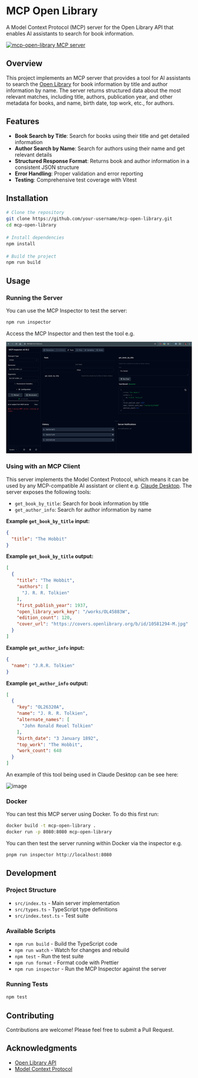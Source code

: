 # MCP Open Library

A Model Context Protocol (MCP) server for the Open Library API that enables AI assistants to search for book information.

<a href="https://glama.ai/mcp/servers/@8enSmith/mcp-open-library">
  <img width="380" height="200" src="https://glama.ai/mcp/servers/@8enSmith/mcp-open-library/badge" alt="mcp-open-library MCP server" />
</a>

## Overview

This project implements an MCP server that provides a tool for AI assistants to search the [Open Library](https://openlibrary.org/) for book information by title and author information by name. The server returns structured data about the most relevant matches, including title, authors, publication year, and other metadata for books, and name, birth date, top work, etc., for authors.

## Features

- **Book Search by Title**: Search for books using their title and get detailed information
- **Author Search by Name**: Search for authors using their name and get relevant details
- **Structured Response Format**: Returns book and author information in a consistent JSON structure
- **Error Handling**: Proper validation and error reporting
- **Testing**: Comprehensive test coverage with Vitest

## Installation

```bash
# Clone the repository
git clone https://github.com/your-username/mcp-open-library.git
cd mcp-open-library

# Install dependencies
npm install

# Build the project
npm run build
```

## Usage

### Running the Server

You can use the MCP Inspector to test the server:

```bash
npm run inspector
```

Access the MCP Inspector and then test the tool e.g.

![alt text](image.png)

### Using with an MCP Client

This server implements the Model Context Protocol, which means it can be used by any MCP-compatible AI assistant or client e.g. [Claude Desktop](https://modelcontextprotocol.io/quickstart/user). The server exposes the following tools:

- `get_book_by_title`: Search for book information by title
- `get_author_info`: Search for author information by name

**Example `get_book_by_title` input:**
```json
{
  "title": "The Hobbit"
}
```

**Example `get_book_by_title` output:**
```json
[
  {
    "title": "The Hobbit",
    "authors": [
      "J. R. R. Tolkien"
    ],
    "first_publish_year": 1937,
    "open_library_work_key": "/works/OL45883W",
    "edition_count": 120,
    "cover_url": "https://covers.openlibrary.org/b/id/10581294-M.jpg"
  }
]
```

**Example `get_author_info` input:**
```json
{
  "name": "J.R.R. Tolkien"
}
```

**Example `get_author_info` output:**
```json
[
  {
    "key": "OL26320A",
    "name": "J. R. R. Tolkien",
    "alternate_names": [
      "John Ronald Reuel Tolkien"
    ],
    "birth_date": "3 January 1892",
    "top_work": "The Hobbit",
    "work_count": 648
  }
]
```

An example of this tool being used in Claude Desktop can be see here:

<img width="1132" alt="image" src="https://github.com/user-attachments/assets/0865904a-f984-4f7b-a27d-6397ac59d6d2" />

### Docker

You can test this MCP server using Docker. To do this first run:

```bash
docker build -t mcp-open-library .
docker run -p 8080:8080 mcp-open-library
```

You can then test the server running within Docker via the inspector e.g.

```bash
pnpm run inspector http://localhost:8080
```

## Development

### Project Structure

- `src/index.ts` - Main server implementation
- `src/types.ts` - TypeScript type definitions
- `src/index.test.ts` - Test suite

### Available Scripts

- `npm run build` - Build the TypeScript code
- `npm run watch` - Watch for changes and rebuild
- `npm test` - Run the test suite
- `npm run format` - Format code with Prettier
- `npm run inspector` - Run the MCP Inspector against the server

### Running Tests

```bash
npm test
```

## Contributing

Contributions are welcome! Please feel free to submit a Pull Request.

## Acknowledgments

- [Open Library API](https://openlibrary.org/developers/api)
- [Model Context Protocol](https://github.com/modelcontextprotocol/mcp)